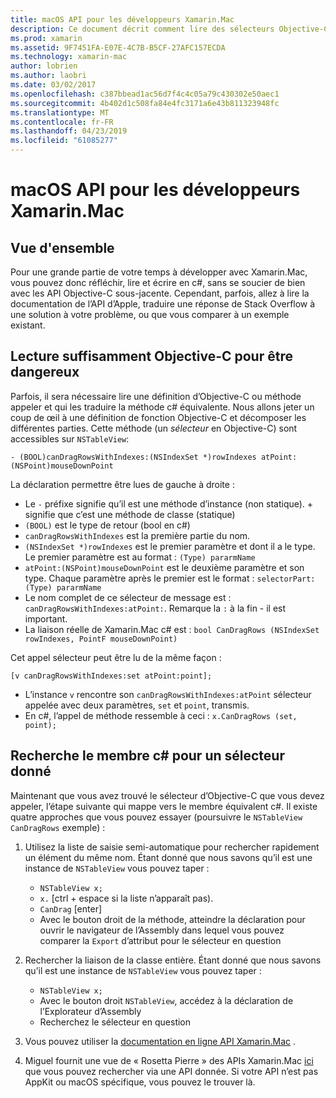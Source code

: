 ```yaml
---
title: macOS API pour les développeurs Xamarin.Mac
description: Ce document décrit comment lire des sélecteurs Objective-C et rechercher leurs méthodes c# correspondants dans une application Xamarin.Mac.
ms.prod: xamarin
ms.assetid: 9F7451FA-E07E-4C7B-B5CF-27AFC157ECDA
ms.technology: xamarin-mac
author: lobrien
ms.author: laobri
ms.date: 03/02/2017
ms.openlocfilehash: c387bbead1ac56d7f4c4c05a79c430302e50aec1
ms.sourcegitcommit: 4b402d1c508fa84e4fc3171a6e43b811323948fc
ms.translationtype: MT
ms.contentlocale: fr-FR
ms.lasthandoff: 04/23/2019
ms.locfileid: "61085277"
---
```

# <a name="macos-apis-for-xamarinmac-developers"></a>macOS API pour les développeurs Xamarin.Mac

## <a name="overview"></a>Vue d'ensemble

Pour une grande partie de votre temps à développer avec Xamarin.Mac, vous pouvez donc réfléchir, lire et écrire en c#, sans se soucier de bien avec les API Objective-C sous-jacente. Cependant, parfois, allez à lire la documentation de l’API d’Apple, traduire une réponse de Stack Overflow à une solution à votre problème, ou que vous comparer à un exemple existant.

## <a name="reading-enough-objective-c-to-be-dangerous"></a>Lecture suffisamment Objective-C pour être dangereux

Parfois, il sera nécessaire lire une définition d’Objective-C ou méthode appeler et qui les traduire la méthode c# équivalente. Nous allons jeter un coup de œil à une définition de fonction Objective-C et décomposer les différentes parties. Cette méthode (un *sélecteur* en Objective-C) sont accessibles sur `NSTableView`:

```objc
- (BOOL)canDragRowsWithIndexes:(NSIndexSet *)rowIndexes atPoint:(NSPoint)mouseDownPoint
```

La déclaration permettre être lues de gauche à droite :

- Le `-` préfixe signifie qu’il est une méthode d’instance (non statique). + signifie que c’est une méthode de classe (statique)
- `(BOOL)` est le type de retour (bool en c#)
- `canDragRowsWithIndexes` est la première partie du nom.
- `(NSIndexSet *)rowIndexes` est le premier paramètre et dont il a le type. Le premier paramètre est au format : `(Type) pararmName`
- `atPoint:(NSPoint)mouseDownPoint` est le deuxième paramètre et son type. Chaque paramètre après le premier est le format : `selectorPart:(Type) pararmName`
- Le nom complet de ce sélecteur de message est : `canDragRowsWithIndexes:atPoint:`. Remarque la `:` à la fin - il est important.
- La liaison réelle de Xamarin.Mac c# est : `bool CanDragRows (NSIndexSet rowIndexes, PointF mouseDownPoint)`

Cet appel sélecteur peut être lu de la même façon :

```objc
[v canDragRowsWithIndexes:set atPoint:point];
```

- L’instance `v` rencontre son `canDragRowsWithIndexes:atPoint` sélecteur appelée avec deux paramètres, `set` et `point`, transmis.
- En c#, l’appel de méthode ressemble à ceci : `x.CanDragRows (set, point);`

<a name="finding_selector" />

## <a name="finding-the-c-member-for-a-given-selector"></a>Recherche le membre c# pour un sélecteur donné

Maintenant que vous avez trouvé le sélecteur d’Objective-C que vous devez appeler, l’étape suivante qui mappe vers le membre équivalent c#. Il existe quatre approches que vous pouvez essayer (poursuivre le `NSTableView CanDragRows` exemple) :

1. Utilisez la liste de saisie semi-automatique pour rechercher rapidement un élément du même nom. Étant donné que nous savons qu’il est une instance de `NSTableView` vous pouvez taper :

    - `NSTableView x;`
    - `x.` [ctrl + espace si la liste n’apparaît pas).
    - `CanDrag` [enter]
    - Avec le bouton droit de la méthode, atteindre la déclaration pour ouvrir le navigateur de l’Assembly dans lequel vous pouvez comparer la `Export` d’attribut pour le sélecteur en question

2. Rechercher la liaison de la classe entière. Étant donné que nous savons qu’il est une instance de `NSTableView` vous pouvez taper :

    - `NSTableView x;`
    - Avec le bouton droit `NSTableView`, accédez à la déclaration de l’Explorateur d’Assembly
    - Recherchez le sélecteur en question

3. Vous pouvez utiliser la [documentation en ligne API Xamarin.Mac](https://docs.microsoft.com/dotnet/api/?view=xamarinmac-3.0) .

4. Miguel fournit une vue de « Rosetta Pierre » des APIs Xamarin.Mac [ici](https://tirania.org/tmp/rosetta.html) que vous pouvez rechercher via une API donnée. Si votre API n’est pas AppKit ou macOS spécifique, vous pouvez le trouver là.

<!--
Note: In some cases, the assembly browser can hit a bug where it will open but not jump to the right definition. Keep that tab open, switch back to your source code and try again.
Note: The assembly browser tricks currently only works with Xamarin.Mac Classic. This will be fixed in a future version.
-->

